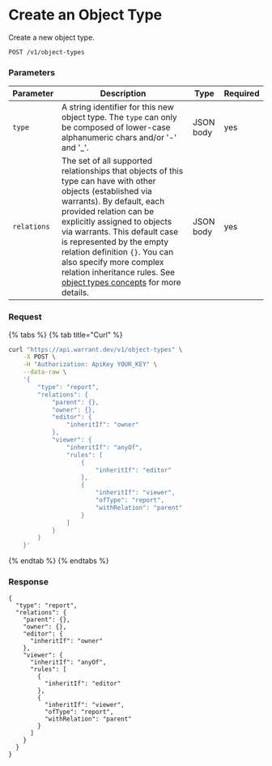 # Create an Object Type

Create a new object type.

```
POST /v1/object-types
```

### Parameters <a href="#parameters" id="parameters"></a>

| Parameter   | Description                                                                                                                                                                                                                                                                                                                                                                                                                                          | Type      | Required |
| ----------- | ---------------------------------------------------------------------------------------------------------------------------------------------------------------------------------------------------------------------------------------------------------------------------------------------------------------------------------------------------------------------------------------------------------------------------------------------------- | --------- | -------- |
| `type`      | A string identifier for this new object type. The `type` can only be composed of lower-case alphanumeric chars and/or '-' and '\_'.                                                                                                                                                                                                                                                                                                                  | JSON body | yes      |
| `relations` | The set of all supported relationships that objects of this type can have with other objects (established via warrants). By default, each provided relation can be explicitly assigned to objects via warrants. This default case is represented by the empty relation definition `{}`. You can also specify more complex relation inheritance rules. See [object types concepts](https://docs.warrant.dev/concepts/object-types/) for more details. | JSON body | yes      |

### Request <a href="#request" id="request"></a>

{% tabs %}
{% tab title="Curl" %}
```sh
curl "https://api.warrant.dev/v1/object-types" \
    -X POST \
    -H "Authorization: ApiKey YOUR_KEY" \
    --data-raw \
    '{
        "type": "report",
        "relations": {
            "parent": {},
            "owner": {},
            "editor": {
                "inheritIf": "owner"
            },
            "viewer": {
                "inheritIf": "anyOf",
                "rules": [
                    {
                        "inheritIf": "editor"
                    },
                    {
                        "inheritIf": "viewer",
                        "ofType": "report",
                        "withRelation": "parent"
                    }
                ]
            }
        }
    }'
```
{% endtab %}
{% endtabs %}

### Response <a href="#response" id="response"></a>

```
{
  "type": "report",
  "relations": {
    "parent": {},
    "owner": {},
    "editor": {
      "inheritIf": "owner"
    },
    "viewer": {
      "inheritIf": "anyOf",
      "rules": [
        {
          "inheritIf": "editor"
        },
        {
          "inheritIf": "viewer",
          "ofType": "report",
          "withRelation": "parent"
        }
      ]
    }
  }
}
```
